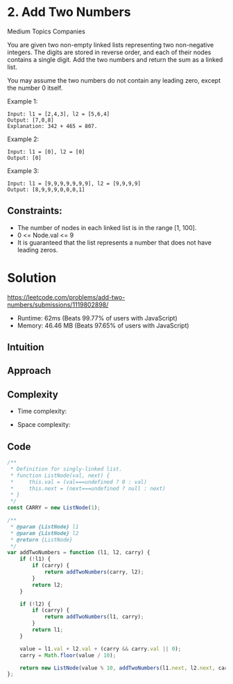 # 2. Add Two Numbers

Medium Topics Companies

You are given two non-empty linked lists representing two non-negative integers. The digits are stored in reverse order, and each of their nodes contains a single digit. Add the two numbers and return the sum as a linked list.

You may assume the two numbers do not contain any leading zero, except the number 0 itself.

 

Example 1:

    Input: l1 = [2,4,3], l2 = [5,6,4]
    Output: [7,0,8]
    Explanation: 342 + 465 = 807.

Example 2:

    Input: l1 = [0], l2 = [0]
    Output: [0]

Example 3:

    Input: l1 = [9,9,9,9,9,9,9], l2 = [9,9,9,9]
    Output: [8,9,9,9,0,0,0,1]
 
## Constraints:

- The number of nodes in each linked list is in the range [1, 100].
- 0 <= Node.val <= 9
- It is guaranteed that the list represents a number that does not have leading zeros.


# Solution

https://leetcode.com/problems/add-two-numbers/submissions/1119802898/

- Runtime: 62ms (Beats 99.77% of users with JavaScript)
- Memory: 46.46 MB (Beats 97.65% of users with JavaScript)

## Intuition
<!-- Describe your first thoughts on how to solve this problem. -->

## Approach
<!-- Describe your approach to solving the problem. -->

## Complexity
- Time complexity:
<!-- Add your time complexity here, e.g. $$O(n)$$ -->

- Space complexity:
<!-- Add your space complexity here, e.g. $$O(n)$$ -->

## Code
```javascript
/**
 * Definition for singly-linked list.
 * function ListNode(val, next) {
 *     this.val = (val===undefined ? 0 : val)
 *     this.next = (next===undefined ? null : next)
 * }
 */
const CARRY = new ListNode(1);

/**
 * @param {ListNode} l1
 * @param {ListNode} l2
 * @return {ListNode}
 */
var addTwoNumbers = function (l1, l2, carry) {
    if (!l1) {
        if (carry) {
            return addTwoNumbers(carry, l2);
        }
        return l2;
    }

    if (!l2) {
        if (carry) {
            return addTwoNumbers(l1, carry);
        }
        return l1;
    }

    value = l1.val + l2.val + (carry && carry.val || 0);
    carry = Math.floor(value / 10);

    return new ListNode(value % 10, addTwoNumbers(l1.next, l2.next, carry ? CARRY : null));
};
```
